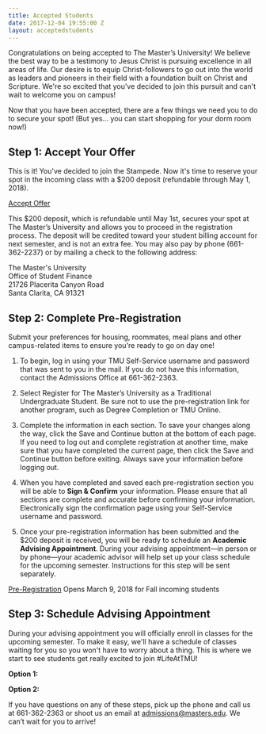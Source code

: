 ```yaml
---
title: Accepted Students
date: 2017-12-04 19:55:00 Z
layout: acceptedstudents
---
```


Congratulations on being accepted to The Master’s University! We believe the best way to be a testimony to Jesus Christ is pursuing excellence in all areas of life. Our desire is to equip Christ-followers to go out into the world as leaders and pioneers in their field with a foundation built on Christ and Scripture. We're so excited that you've decided to join this pursuit and can't wait to welcome you on campus!

Now that you have been accepted, there are a few things we need you to do to secure your spot! (But yes... you can start shopping for your dorm room now!)

## Step 1: Accept Your Offer

This is it! You've decided to join the Stampede. Now it's time to reserve your spot in the incoming class with a $200 deposit (refundable through May 1, 2018).

<a class="btn btn-navy"  href="https://www.formstack.com/forms/masters-new_student_deposit_payment" target="_blank">Accept Offer</a>

This $200 deposit, which is refundable until May 1st, secures your spot at The Master’s University and allows you to proceed in the registration process. The deposit will be credited toward your student billing account for next semester, and is not an extra fee. You may also pay by phone (661-362-2237) or by mailing a check to the following address:

<p>The Master's University<br />Office of  Student Finance<br />21726 Placerita Canyon Road<br />Santa Clarita, CA 91321</p>

## Step 2: Complete Pre-Registration

Submit your preferences for housing, roommates, meal plans and other campus-related items to ensure you're ready to go on day one!

1. To begin, log in using your TMU Self-Service username and password that was sent to you in the mail. If you do not have this information, contact the Admissions Office at 661-362-2363.

2. Select Register for The Master’s University as a Traditional Undergraduate Student. Be sure not to use the pre-registration link for another program, such as Degree Completion or TMU Online.

3. Complete the information in each section. To save your changes along the way, click the Save and Continue button at the bottom of each page. If you need to log out and complete registration at another time, make sure that you have completed the current page, then click the Save and Continue button before exiting. Always save your information before logging out.

4. When you have completed and saved each pre-registration section you will be able to **Sign & Confirm** your information. Please ensure that all sections are complete and accurate before confirming your information. Electronically sign the confirmation page using your Self-Service username and password.

5. Once your pre-registration information has been submitted and the $200 deposit is received, you will be ready to schedule an **Academic Advising Appointment**. During your advising appointment—in person or by phone—your academic advisor will help set up your class schedule for the upcoming semester. Instructions for this step will be sent separately.

<a class="btn btn-navy"  href="https://portal.masters.edu/SelfService/Home.aspx">Pre-Registration</a> Opens March 9, 2018 for Fall incoming students

## Step 3: Schedule Advising Appointment

During your advising appointment you will officially enroll in classes for the upcoming semester. To make it easy, we'll have a schedule of classes waiting for you so you won't have to worry about a thing. This is where we start to see students get really excited to join #LifeAtTMU!

**Option 1:**

**Option 2:**

If you have questions on any of these steps, pick up the phone and call us at 661-362-2363 or shoot us an email at admissions@masters.edu. We can’t wait for you to arrive!